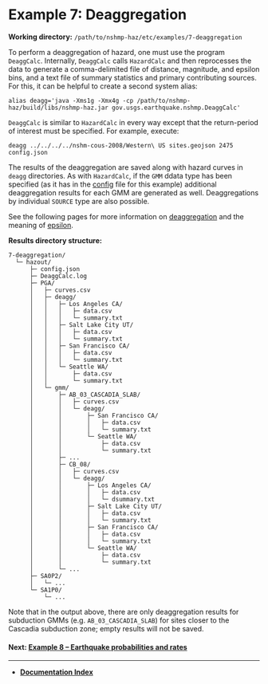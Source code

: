 # Example 7: Deaggregation

__Working directory:__ `/path/to/nshmp-haz/etc/examples/7-deaggregation`

To perform a deaggregation of hazard, one must use the program `DeaggCalc`. Internally,
`DeaggCalc` calls `HazardCalc` and then reprocesses the data to generate a comma-delimited
file of distance, magnitude, and epsilon bins, and a text file of summary statistics and primary
contributing sources. For this, it can be helpful to create a second system alias:

```Shell
alias deagg='java -Xms1g -Xmx4g -cp /path/to/nshmp-haz/build/libs/nshmp-haz.jar gov.usgs.earthquake.nshmp.DeaggCalc'
```

`DeaggCalc` is similar to `HazardCalc` in every way except that the return-period of interest
must be specified. For example, execute:

```Shell
deagg ../../../../nshm-cous-2008/Western\ US sites.geojson 2475 config.json
```

The results of the deaggregation are saved along with hazard curves in `deagg` directories.
 As with `HazardCalc`, if the `GMM` ddata type has been specified (as it has in the
 [config](https://github.com/usgs/nshmp-haz/blob/master/etc/examples/7-deaggregation/config.json)
 file for this example) additional deaggregation results for each GMM are generated as well.
 Deaggregations by individual `SOURCE` type are also possible.

See the following pages for more information on
[deaggregation](https://github.com/usgs/nshmp-haz/wiki/about-deaggregation)
and the meaning of [epsilon](https://github.com/usgs/nshmp-haz/wiki/what-is-epsilon%3F).

__Results directory structure:__

```text
7-deaggregation/
  └─ hazout/
      ├─ config.json
      ├─ DeaggCalc.log
      ├─ PGA/
      │   ├─ curves.csv
      │   ├─ deagg/
      │   │   ├─ Los Angeles CA/
      │   │   │   ├─ data.csv
      │   │   │   └─ summary.txt
      │   │   ├─ Salt Lake City UT/
      │   │   │   ├─ data.csv
      │   │   │   └─ summary.txt
      │   │   ├─ San Francisco CA/
      │   │   │   ├─ data.csv
      │   │   │   └─ summary.txt
      │   │   └─ Seattle WA/
      │   │       ├─ data.csv
      │   │       └─ summary.txt
      │   └─ gmm/
      │       ├─ AB_03_CASCADIA_SLAB/
      │       │   ├─ curves.csv
      │       │   └─ deagg/
      │       │       ├─ San Francisco CA/
      │       │       │   ├─ data.csv
      │       │       │   └─ summary.txt
      │       │       └─ Seattle WA/
      │       │           ├─ data.csv
      │       │           └─ summary.txt
      │       ├─ ...
      │       ├─ CB_08/
      │       │   ├─ curves.csv
      │       │   └─ deagg/
      │       │       ├─ Los Angeles CA/
      │       │       │   ├─ data.csv
      │       │       │   └─ dsummary.txt
      │       │       ├─ Salt Lake City UT/
      │       │       │   ├─ data.csv
      │       │       │   └─ summary.txt
      │       │       ├─ San Francisco CA/
      │       │       │   ├─ data.csv
      │       │       │   └─ summary.txt
      │       │       └─ Seattle WA/
      │       │           ├─ data.csv
      │       │           └─ summary.txt
      │       └─ ...
      ├─ SA0P2/
      │   └─ ...
      └─ SA1P0/
          └─ ...
```

Note that in the output above, there are only deaggregation results for
subduction GMMs (e.g. `AB_03_CASCADIA_SLAB`) for sites closer to the Cascadia subduction zone;
empty results will not be saved.

<!-- markdownlint-disable MD001 -->
#### Next: [Example 8 – Earthquake probabilities and rates](../8-probabilities/README.md)

---

* [**Documentation Index**](../../../docs/README.md)

